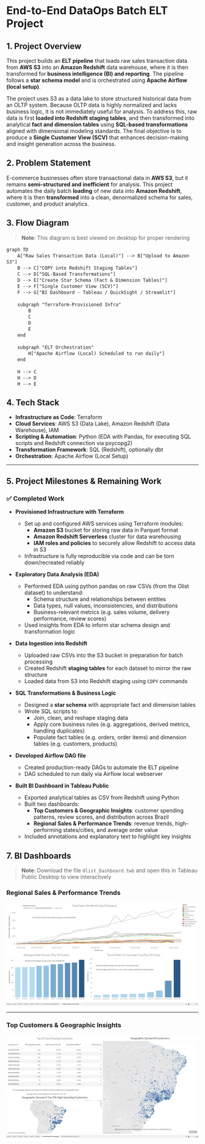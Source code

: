 # End-to-End DataOps Batch ELT Project

## 1. Project Overview
This project builds an **ELT pipeline** that loads raw sales transaction data from **AWS S3** into an **Amazon Redshift** data warehouse, where it is then transformed for **business intelligence (BI) and reporting**. The pipeline follows a **star schema model** and is orchestrated using **Apache Airflow (local setup)**.

The project uses S3 as a data lake to store structured historical data from an OLTP system. Because OLTP data is highly normalized and lacks business logic, it is not immediately useful for analysis. To address this, raw data is first **loaded into Redshift staging tables**, and then transformed into analytical **fact and dimension tables** using **SQL-based transformations** aligned with dimensional modeling standards. The final objective is to produce a **Single Customer View (SCV)** that enhances decision-making and insight generation across the business.

## 2. Problem Statement
E-commerce businesses often store transactional data in **AWS S3**, but it remains **semi-structured and inefficient** for analysis. This project automates the daily batch **loading** of new data into **Amazon Redshift**, where it is then **transformed** into a clean, denormalized schema for sales, customer, and product analytics.

## 3. Flow Diagram
> **Note**: This diagram is best viewed on desktop for proper rendering

```mermaid
graph TD
    A["Raw Sales Transaction Data (Local)"] --> B["Upload to Amazon S3"]
    B --> C["COPY into Redshift Staging Tables"]
    C --> D["SQL-Based Transformations"]
    D --> E["Create Star Schema (Fact & Dimension Tables)"]
    E --> F["Single Customer View (SCV)"]
    F --> G["BI Dashboard - Tableau / QuickSight / Streamlit"]

    subgraph "Terraform-Provisioned Infra"
        B
        C
        D
        E
    end

    subgraph "ELT Orchestration"
        H["Apache Airflow (Local) Scheduled to run daily"]
    end

    H --> C
    H --> D
    H --> E
```

## 4. Tech Stack

- **Infrastructure as Code**: Terraform
- **Cloud Services**: AWS S3 (Data Lake), Amazon Redshift (Data Warehouse), IAM
- **Scripting & Automation**: Python (EDA with Pandas, for executing SQL scripts and Redshift connection via psycopg2)
- **Transformation Framework**: SQL (Redshift), optionally dbt
- **Orchestration**: Apache Airflow (Local Setup)

---

## 5. Project Milestones & Remaining Work

### ✅ Completed Work

- **Provisioned Infrastructure with Terraform**
  - Set up and configured AWS services using Terraform modules:
    - **Amazon S3** bucket for storing raw data in Parquet format
    - **Amazon Redshift Serverless** cluster for data warehousing
    - **IAM roles and policies** to securely allow Redshift to access data in S3
  - Infrastructure is fully reproducible via code and can be torn down/recreated reliably

- **Exploratory Data Analysis (EDA)**
  - Performed EDA using python pandas on raw CSVs (from the Olist dataset) to understand:
    - Schema structure and relationships between entities
    - Data types, null values, inconsistencies, and distributions
    - Business-relevant metrics (e.g. sales volume, delivery performance, review scores)
  - Used insights from EDA to inform star schema design and transformation logic

- **Data Ingestion into Redshift**
  - Uploaded raw CSVs into the S3 bucket in preparation for batch processing
  - Created Redshift **staging tables** for each dataset to mirror the raw structure
  - Loaded data from S3 into Redshift staging using `COPY` commands

- **SQL Transformations & Business Logic**
  - Designed a **star schema** with appropriate fact and dimension tables
  - Wrote SQL scripts to:
    - Join, clean, and reshape staging data
    - Apply core business rules (e.g. aggregations, derived metrics, handling duplicates)
    - Populate fact tables (e.g. orders, order items) and dimension tables (e.g. customers, products)
   
- **Developed Airflow DAG file**
    - Created production-ready DAGs to automate the ELT pipeline
    - DAG scheduled to run daily via Airflow local webserver

- **Built BI Dashboard in Tableau Public**
  - Exported analytical tables as CSV from Redshift using Python
  - Built two dashboards:
    - **Top Customers & Geographic Insights**: customer spending patterns, review scores, and distribution across Brazil
    - **Regional Sales & Performance Trends**: revenue trends, high-performing states/cities, and average order value
  - Included annotations and explanatory text to highlight key insights

## 7. BI Dashboards
> **Note**: Download the file `Olist_Dashboard.twb` and open this in Tableau Public Desktop to view interactively

### Regional Sales & Performance Trends
![Regional Sales & Performance Trends](images/Regional%20Sales%20&%20Performance%20Trends.jpeg)

---

### Top Customers & Geographic Insights
![Top Customers & Geographic Insights](images/Top%20Customers%20&%20Geographic%20Insights.jpeg)

